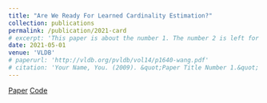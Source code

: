 ```yaml
---
title: "Are We Ready For Learned Cardinality Estimation?"
collection: publications
permalink: /publication/2021-card
# excerpt: 'This paper is about the number 1. The number 2 is left for future work.'
date: 2021-05-01
venue: 'VLDB'
# paperurl: 'http://vldb.org/pvldb/vol14/p1640-wang.pdf'
# citation: 'Your Name, You. (2009). &quot;Paper Title Number 1.&quot; <i>Journal 1</i>. 1(1).'
---
```

[Paper](http://vldb.org/pvldb/vol14/p1640-wang.pdf)
[Code](https://github.com/sfu-db/AreCELearnedYet)